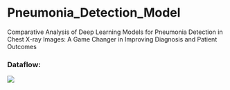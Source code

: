 # Pneumonia_Detection_Model
Comparative Analysis of Deep Learning Models for Pneumonia Detection in Chest X-ray Images: A Game Changer in Improving Diagnosis and Patient Outcomes 

### Dataflow:

![]("https://github.com/SouvikGhosh644/Pneumonia_Detection_Model/blob/main/Document1_page-0001.jpg")
